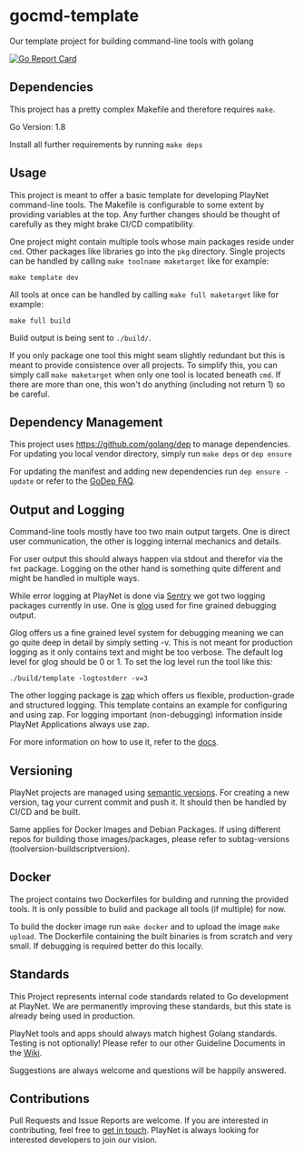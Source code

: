 # gocmd-template
Our template project for building command-line tools with golang

[![Go Report Card](https://goreportcard.com/badge/github.com/playnet-public/gocmd-template)](https://goreportcard.com/report/github.com/playnet-public/gocmd-template)

## Dependencies

This project has a pretty complex Makefile and therefore requires `make`.

Go Version: 1.8

Install all further requirements by running `make deps`

## Usage

This project is meant to offer a basic template for developing PlayNet command-line tools.
The Makefile is configurable to some extent by providing variables at the top.
Any further changes should be thought of carefully as they might brake CI/CD compatibility.

One project might contain multiple tools whose main packages reside under `cmd`. Other packages like libraries go into the `pkg` directory.
Single projects can be handled by calling `make toolname maketarget` like for example:
```
make template dev
```
All tools at once can be handled by calling `make full maketarget` like for example:
```
make full build
```
Build output is being sent to `./build/`.

If you only package one tool this might seam slightly redundant but this is meant to provide consistence over all projects.
To simplify this, you can simply call `make maketarget` when only one tool is located beneath `cmd`. If there are more than one, this won't do anything (including not return 1) so be careful.

## Dependency Management

This project uses https://github.com/golang/dep to manage dependencies.
For updating you local vendor directory, simply run `make deps` or `dep ensure`

For updating the manifest and adding new dependencies run `dep ensure -update` or refer to the
[GoDep FAQ](https://github.com/golang/dep/blob/master/docs/FAQ.md).

## Output and Logging

Command-line tools mostly have too two main output targets. One is direct user communication, the other is logging internal mechanics and details.

For user output this should always happen via stdout and therefor via the `fmt` package.
Logging on the other hand is something quite different and might be handled in multiple ways.

While error logging at PlayNet is done via [Sentry](https://sentry.io) we got two logging packages currently in use.
One is [glog](https://github.com/golang/glog) used for fine grained debugging output.

Glog offers us a fine grained level system for debugging meaning we can go quite deep in detail by simply setting -v. This is not meant for production logging as it only contains text and might be too verbose. The default log level for glog should be 0 or 1.
To set the log level run the tool like this:
```
./build/template -logtostderr -v=3
```

The other logging package is [zap](https://github.com/uber-go/zap) which offers us flexible, production-grade and structured logging.
This template contains an example for configuring and using zap. For logging important (non-debugging) information inside PlayNet Applications always use zap.

For more information on how to use it, refer to the [docs](https://godoc.org/go.uber.org/zap).

## Versioning

PlayNet projects are managed using [semantic versions](https://semver.org).
For creating a new version, tag your current commit and push it. It should then be handled by CI/CD and be built.

Same applies for Docker Images and Debian Packages.
If using different repos for building those images/packages, please refer to subtag-versions (toolversion-buildscriptversion).

## Docker

The project contains two Dockerfiles for building and running the provided tools.
It is only possible to build and package all tools (if multiple) for now.

To build the docker image run `make docker` and to upload the image `make upload`.
The Dockerfile containing the built binaries is from scratch and very small. If debugging is required better do this locally.

## Standards

This Project represents internal code standards related to Go development at PlayNet. We are permanently improving these standards, but this state is already being used in production.

PlayNet tools and apps should always match highest Golang standards. Testing is not optionally!
Please refer to our other Guideline Documents in the [Wiki](https://wiki.play-net.org).

Suggestions are always welcome and questions will be happily answered.

## Contributions

Pull Requests and Issue Reports are welcome.
If you are interested in contributing, feel free to [get in touch](https://discord.gg/WbrXWJB).
PlayNet is always looking for interested developers to join our vision.